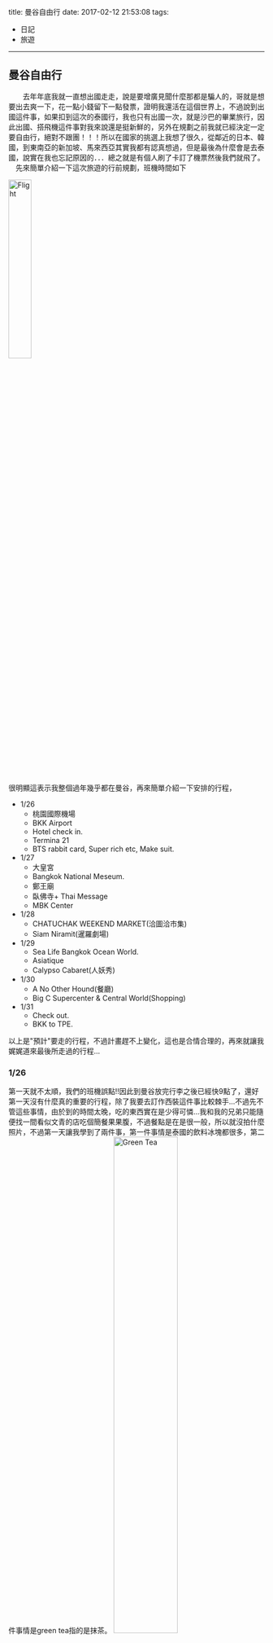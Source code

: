 title: 曼谷自由行
date: 2017-02-12 21:53:08
tags:
- 日記
- 旅遊


---

## 曼谷自由行
　　去年年底我就一直想出國走走，說是要增廣見聞什麼那都是騙人的，哥就是想要出去爽一下，花一點小錢留下一點發票，證明我還活在這個世界上，不過說到出國這件事，如果扣到這次的泰國行，我也只有出國一次，就是沙巴的畢業旅行，因此出國、搭飛機這件事對我來說還是挺新鮮的，另外在規劃之前我就已經決定一定要自由行，絕對不跟團！！！所以在國家的挑選上我想了很久，從鄰近的日本、韓國，到東南亞的新加坡、馬來西亞其實我都有認真想過，但是最後為什麼會是去泰國，說實在我也忘記原因的．．．總之就是有個人刷了卡訂了機票然後我們就飛了。
  　先來簡單介紹一下這次旅遊的行前規劃，班機時間如下
   
   <img src="{% asset_path IMG_0480.PNG %}" width="30%" alt="Flight" title="Flight">
   
很明顯這表示我整個過年幾乎都在曼谷，再來簡單介紹一下安排的行程，
- 1/26
	- 桃園國際機場
	- BKK Airport
	- Hotel check in.
	- Termina 21
	- BTS rabbit card, Super rich etc, Make suit.
- 1/27
	- 大皇宮
	- Bangkok National Meseum.
	- 鄭王廟 
	- 臥佛寺+ Thai Message
	- MBK Center
- 1/28
	- CHATUCHAK WEEKEND MARKET(洽圖洽市集)
	- Siam Niramit(暹羅劇場)
- 1/29
	- Sea Life Bangkok Ocean World.
	- Asiatique
	- Calypso Cabaret(人妖秀)
- 1/30
	- A No Other Hound(餐廳)
	- Big C Supercenter & Central World(Shopping)
- 1/31
	- Check out.
	- BKK to TPE.
  
以上是"預計"要走的行程，不過計畫趕不上變化，這也是合情合理的，再來就讓我娓娓道來最後所走過的行程...

### 1/26
第一天就不太順，我們的班機誤點!!因此到曼谷放完行李之後已經快9點了，還好第一天沒有什麼真的重要的行程，除了我要去訂作西裝這件事比較棘手...不過先不管這些事情，由於到的時間太晚，吃的東西實在是少得可憐...我和我的兄弟只能隨便找一間看似文青的店吃個簡餐果果腹，不過餐點是在是很一般，所以就沒拍什麼照片，不過第一天讓我學到了兩件事，第一件事情是泰國的飲料冰塊都很多，第二件事情是green tea指的是抹茶。
   <img src="{% asset_path IMG_0490.JPG %}" width="50%" alt="Green Tea" title="Green Tea">
       
### 1/27
嚴格說起來這才是真的第一天行程!!一早起來我和我的煊地就坐上BTS，出發前往Saphan Taksin站，再轉搭接駁船，這邊有個小插曲，就是一個long tail boat的拉客業者，會用很不標準的中文說出"大皇宮"，起初一聽到關鍵字我也是滿開心的，不過仔細思考一下覺得事有蹊俏，這長尾船的價格實在是太貴了，而且最好是有官方的快捷船(express boat)有需要招攬客人的道理，所以我看了一眼就回頭，差點就要被海薛一頓。話說我們去的時間是泰皇剛去世沒多久，因此全國上下都還是瀰漫著一股哀傷的感覺，尤其是越接近大皇宮越能感受這低迷的氣氛，所以我們的穿著自然也跟著肅穆了起來，由於網路上並沒有看到大皇宮的套票，所以我們只好現場排隊購買，一套500說真的有點小貴，誰叫我們是觀光客呢?
   <img src="{% asset_path IMG_0498.JPG %}" width="50%" alt="Grand Palace ticket" title="Grand Palace ticket">
    大皇宮這整個景點感覺就是給人拍照用的，裡面的建築物除了奢華我想不到太多形容詞，直接看照片吧
   <img src="{% asset_path IMG_0503.JPG %}" width="50%" alt="Grand Palace" title="Grand Palace">
   <img src="{% asset_path IMG_0507.JPG %}" width="50%" alt="Grand Palace" title="Grand Palace">
   <img src="{% asset_path IMG_0510.JPG %}" width="50%" alt="Grand Palace" title="Grand Palace">
   <img src="{% asset_path IMG_0511.JPG %}" width="50%" alt="Grand Palace" title="Grand Palace">
   <img src="{% asset_path IMG_0518.JPG %}" width="50%" alt="Grand Palace" title="Grand Palace">
   <img src="{% asset_path IMG_0520.JPG %}" width="50%" alt="Grand Palace" title="Grand Palace">
   <img src="{% asset_path IMG_0526.JPG %}" width="50%" alt="Grand Palace" title="Grand Palace">
   <img src="{% asset_path IMG_0539.JPG %}" width="50%" alt="Grand Palace" title="Grand Palace">
說真的這大皇宮還真是大，一個進去繞個一圈都要花一兩個小時，走著走著肚子也餓了，聽同事說泰國什麼都好吃，不用特別跑去餐廳，因此我就隨便找了一間麵攤做進去，比手畫腳指著碗裡的東西，老闆就送上來
   <img src="{% asset_path IMG_0544.JPG %}" width="50%" alt="Noodles" title="Noodles">
   <img src="{% asset_path IMG_0545.JPG %}" width="50%" alt="Noodles" title="Noodles">
   <img src="{% asset_path IMG_0546.JPG %}" width="50%" alt="Noodles" title="Noodles">

說真的挺好吃的，不論是湯頭還是麵，重點是他媽的有夠便宜，兩個人才吃80泰銖，吃完之後繼續下一個景點，就是曼谷博物館，話說這天運氣有點好，曼谷博物館免費入場!!不過這個博物館和我印象中的不太一樣，哪裡不一樣呢，在台灣的博物館大多都是一棟建築物，但是這裡是好幾個館所組成我覺得應該可以叫做是博物館公園吧，這裡所展覽的東西非常的多樣，有的館陳列佛陀文物，有的則是展覽泰國皇室以前生活的器具，甚至還有展出一些史前的文物，這裡的東西非常多樣化，如果要走完我想應該要花個4小時以上才有可能，畢竟我是用走馬看花的方式看都花了快3小時，重點是有沒有看超過一半我都不知道...
   <img src="{% asset_path IMG_0552.JPG %}" width="50%" alt="National Meseum" title="National Meseum">
   <img src="{% asset_path IMG_0553.JPG %}" width="50%" alt="National Meseum" title="National Meseum">
   <img src="{% asset_path IMG_0554.JPG %}" width="50%" alt="National Meseum" title="National Meseum">
   <img src="{% asset_path IMG_0567.JPG %}" width="50%" alt="National Meseum" title="National Meseum">
   <img src="{% asset_path IMG_0573.JPG %}" width="50%" alt="National Meseum" title="National Meseum">
   <img src="{% asset_path IMG_0577.JPG %}" width="50%" alt="National Meseum" title="National Meseum">
   <img src="{% asset_path IMG_0580.JPG %}" width="50%" alt="National Meseum" title="National Meseum">
   <img src="{% asset_path IMG_0582.JPG %}" width="50%" alt="National Meseum" title="National Meseum">
   <img src="{% asset_path IMG_0587.JPG %}" width="50%" alt="National Meseum" title="National Meseum">
   <img src="{% asset_path IMG_0588.JPG %}" width="50%" alt="National Meseum" title="National Meseum">
說真的逛完博物館我腳已經痠到爆炸，第一天行程幾乎都是在走路啊!!!再來準備前進下一個景點臥佛寺，坦白說看了一堆佛頭和各種雕像，又要再去看佛我真的是有點暈，不過計劃都訂了就只好繼續執行下去，由於我和我兄弟兩個腳都瀕臨崩潰的狀態，於是乎我提議搭個計程車吧，一上車我們就用英文加google地圖給司機大哥看，他點點頭說沒問題，討價還價後敲定價格就出發，雖然我們兩個很累，不過看著司機開的方向離google目的地越來越遠，我們兩個開始擔心了起來，結果最後下車的地方是鄭王廟(wtf...)，雖然也是我們預定地景點之一，不過我兄弟自此再也不敢搭計程車...
    話說來到鄭王廟有點可惜，剛好遇到在整修，所以沒有什麼可看性，因此晃一晃拍個兩張照片我們就要前往臥佛寺，
   <img src="{% asset_path IMG_0594.JPG %}" width="50%" alt="Wat Arun" title="Wat Arun">
   <img src="{% asset_path IMG_0598.JPG %}" width="50%" alt="Wat Arun" title="Wat Arun">
   <img src="{% asset_path IMG_0606.JPG %}" width="50%" alt="Wat Arun" title="Wat Arun">

由於鄭王廟就在臥佛寺對岸，所以我們就直接搭接駁船過去，印象中很便宜大概6泰銖，下了船我肚子有點餓，所以就隨手買了椰子冰吃，口味還算是OK，
   <img src="{% asset_path IMG_0615.JPG %}" width="50%" alt="Wat Arun" title="Coconut ice cream">
    
接著朝臥佛寺的方向邊吃邊前進，一到入口乾又要買票...一整天都在買票，我都有點不想進去了，不過既然都來了我想沒進去之後我可能會後悔吧，在看到之前我心裡想大佛不過就那樣，為什一定要看呢?看到之後我必須說，真他媽的有夠大...值得去看一下，
   <img src="{% asset_path IMG_0619.JPG %}" width="50%" alt="Wat Pho" title="Wat Pho">
   <img src="{% asset_path IMG_0622.JPG %}" width="50%" alt="Wat Pho" title="Wat Pho">
   <img src="{% asset_path IMG_0632.JPG %}" width="50%" alt="Wat Pho" title="Wat Pho">
   <img src="{% asset_path IMG_0633.JPG %}" width="50%" alt="Wat Pho" title="Wat Pho">

由於，走了一整天下來，我們兩個腳痠到受不了，另外據說這裡的Thai Message十分了得，所以看完大佛之後我們就決定直接去按摩吧。按摩完之後就準備回程了，在行程表上還有一件事情就是要去MBK Center，在BTS上我看著我要做西裝的店家營業時間，乾!!!居然只營業到20:30，看看時間我想到Nana站可能是19:45上下，所以我就暫時和我兄弟分道揚鑣，他去他的MBK Center，我去我的西服店，
   <img src="{% asset_path IMG_0909.JPG %}" width="50%" alt="CROWN" title="CROWN">
在簡單問完價格後，我就決定並開始和我的裁縫師討論要怎麼樣的款式，還好我之前有先把一些喜歡的樣式放在pinterest上面，因此討論起來沒有太多的問題，量完尺寸之後便告知明天可以來試套，由於弄完之後時間也不早了，索性就回到住處結束第一天的行程.... to be continue.
    
    
    
    

